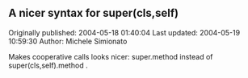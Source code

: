 ## A nicer syntax for super(cls,self) 
Originally published: 2004-05-18 01:40:04 
Last updated: 2004-05-19 10:59:30 
Author: Michele Simionato 
 
Makes cooperative calls looks nicer: super.method instead of super(cls,self).method .